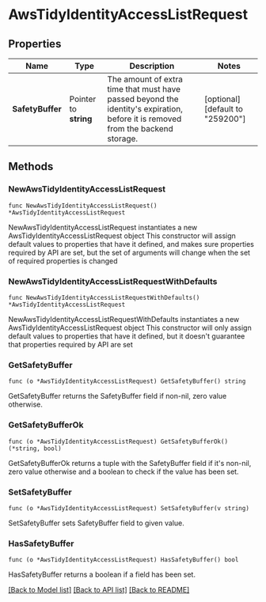 # AwsTidyIdentityAccessListRequest


## Properties

Name | Type | Description | Notes
------------ | ------------- | ------------- | -------------
**SafetyBuffer** | Pointer to **string** | The amount of extra time that must have passed beyond the identity&#x27;s expiration, before it is removed from the backend storage. | [optional] [default to "259200"]



## Methods


### NewAwsTidyIdentityAccessListRequest

`func NewAwsTidyIdentityAccessListRequest() *AwsTidyIdentityAccessListRequest`

NewAwsTidyIdentityAccessListRequest instantiates a new AwsTidyIdentityAccessListRequest object
This constructor will assign default values to properties that have it defined,
and makes sure properties required by API are set, but the set of arguments
will change when the set of required properties is changed

### NewAwsTidyIdentityAccessListRequestWithDefaults

`func NewAwsTidyIdentityAccessListRequestWithDefaults() *AwsTidyIdentityAccessListRequest`

NewAwsTidyIdentityAccessListRequestWithDefaults instantiates a new AwsTidyIdentityAccessListRequest object
This constructor will only assign default values to properties that have it defined,
but it doesn't guarantee that properties required by API are set


### GetSafetyBuffer

`func (o *AwsTidyIdentityAccessListRequest) GetSafetyBuffer() string`

GetSafetyBuffer returns the SafetyBuffer field if non-nil, zero value otherwise.

### GetSafetyBufferOk

`func (o *AwsTidyIdentityAccessListRequest) GetSafetyBufferOk() (*string, bool)`

GetSafetyBufferOk returns a tuple with the SafetyBuffer field if it's non-nil, zero value otherwise
and a boolean to check if the value has been set.

### SetSafetyBuffer

`func (o *AwsTidyIdentityAccessListRequest) SetSafetyBuffer(v string)`

SetSafetyBuffer sets SafetyBuffer field to given value.


### HasSafetyBuffer

`func (o *AwsTidyIdentityAccessListRequest) HasSafetyBuffer() bool`

HasSafetyBuffer returns a boolean if a field has been set.









[[Back to Model list]](../README.md#documentation-for-models) [[Back to API list]](../README.md#documentation-for-api-endpoints) [[Back to README]](../README.md)


